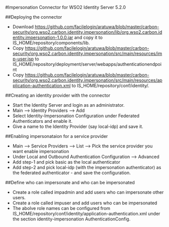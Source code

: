 #Impersonation Connector for WSO2 Identity Server 5.2.0

##Deploying the connector

* Download https://github.com/facilelogin/aratuwa/blob/master/carbon-security/org.wso2.carbon.identity.impersonation/lib/org.wso2.carbon.identity.impersonation-1.0.0.jar and copy it to IS_HOME/repository/components/lib. 
* Copy https://github.com/facilelogin/aratuwa/blob/master/carbon-security/org.wso2.carbon.identity.impersonation/src/main/resources/imp-user.jsp to IS_HOME/repository/deployment/server/webapps/authenticationendpoint
* Copy https://github.com/facilelogin/aratuwa/blob/master/carbon-security/org.wso2.carbon.identity.impersonation/src/main/resources/application-authentication.xml to IS_HOME/repository/conf/identity/.

##Creating an identity provider with the connector
* Start the Identity Server and login as an administrator.
* Main --> Identity Providers --> Add
* Select Identity-Impersonation Configuration under Federated Authenticators and enable it. 
* Give a name to the Identity Provider (say local-idp) and save it.

##Enabling impersonataion for a service provider
* Main --> Service Providers --> List --> Pick the service provider you want enable impersonation
* Under Local and Outbound Authentication Configuration --> Advanced
* Add step-1 and pick basic as the local authenticator
* Add step-2 and pick local-idp (with the impersonation authenticator) as the federated authenticator - and save the configuration.

##Define who can impersonate and who can be impersonated
* Create a role called impadmin and add users who can impersonate other users.
* Create a role called impuser and add users who can be impersonated
* The abolve role names can be configured from IS_HOME/repository/conf/identity/application-authentication.xml under the section identity-impersonation AuthenticationConfig.
